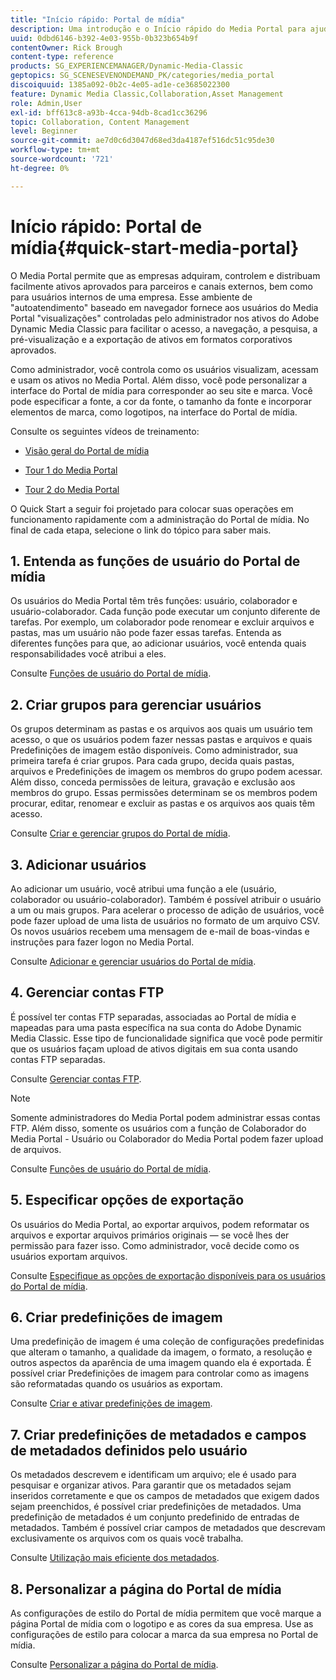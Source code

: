 ```yaml
---
title: "Início rápido: Portal de mídia"
description: Uma introdução e o Início rápido do Media Portal para ajudar você a começar a usar rapidamente as técnicas e a administração do Media Portal no Adobe Dynamic Media Classic.
uuid: 0dbd6146-b392-4e03-955b-0b323b654b9f
contentOwner: Rick Brough
content-type: reference
products: SG_EXPERIENCEMANAGER/Dynamic-Media-Classic
geptopics: SG_SCENESEVENONDEMAND_PK/categories/media_portal
discoiquuid: 1385a092-0b2c-4e05-ad1e-ce3685022300
feature: Dynamic Media Classic,Collaboration,Asset Management
role: Admin,User
exl-id: bff613c8-a93b-4cca-94db-8cad1cc36296
topic: Collaboration, Content Management
level: Beginner
source-git-commit: ae7d0c6d3047d68ed3da4187ef516dc51c95de30
workflow-type: tm+mt
source-wordcount: '721'
ht-degree: 0%

---
```


# Início rápido: Portal de mídia{#quick-start-media-portal}

O Media Portal permite que as empresas adquiram, controlem e distribuam facilmente ativos aprovados para parceiros e canais externos, bem como para usuários internos de uma empresa. Esse ambiente de &quot;autoatendimento&quot; baseado em navegador fornece aos usuários do Media Portal &quot;visualizações&quot; controladas pelo administrador nos ativos do Adobe Dynamic Media Classic para facilitar o acesso, a navegação, a pesquisa, a pré-visualização e a exportação de ativos em formatos corporativos aprovados.

Como administrador, você controla como os usuários visualizam, acessam e usam os ativos no Media Portal. Além disso, você pode personalizar a interface do Portal de mídia para corresponder ao seu site e marca. Você pode especificar a fonte, a cor da fonte, o tamanho da fonte e incorporar elementos de marca, como logotipos, na interface do Portal de mídia.

Consulte os seguintes vídeos de treinamento:

* [Visão geral do Portal de mídia](https://s7d5.scene7.com/s7viewers/html5/VideoViewer.html?videoserverurl=https://s7d5.scene7.com/is/content/&amp;emailurl=https://s7d5.scene7.com/s7/emailFriend&amp;serverUrl=https://s7d5.scene7.com/is/image/&amp;config=Scene7SharedAssets/Universal_HTML5_Video&amp;contenturl=https://s7d5.scene7.com/skins/&amp;asset=S7tutorials/544_mp_overview1_converted%20renamed_Done-AVS)

* [Tour 1 do Media Portal](https://s7d5.scene7.com/s7viewers/html5/VideoViewer.html?videoserverurl=https://s7d5.scene7.com/is/content/&amp;emailurl=https://s7d5.scene7.com/s7/emailFriend&amp;serverUrl=https://s7d5.scene7.com/is/image/&amp;config=Scene7SharedAssets/Universal_HTML5_Video&amp;contenturl=https://s7d5.scene7.com/skins/&amp;asset=S7tutorials/545_mp_tour1_user_converted%20renamed_Done-AVS)

* [Tour 2 do Media Portal](https://s7d5.scene7.com/s7viewers/html5/VideoViewer.html?videoserverurl=https://s7d5.scene7.com/is/content/&amp;emailurl=https://s7d5.scene7.com/s7/emailFriend&amp;serverUrl=https://s7d5.scene7.com/is/image/&amp;config=Scene7SharedAssets/Universal_HTML5_Video&amp;contenturl=https://s7d5.scene7.com/skins/&amp;asset=S7tutorials/546_mp_tour2_admin_converted%20renamed_Done-AVS)

O Quick Start a seguir foi projetado para colocar suas operações em funcionamento rapidamente com a administração do Portal de mídia. No final de cada etapa, selecione o link do tópico para saber mais.

## 1. Entenda as funções de usuário do Portal de mídia

Os usuários do Media Portal têm três funções: usuário, colaborador e usuário-colaborador. Cada função pode executar um conjunto diferente de tarefas. Por exemplo, um colaborador pode renomear e excluir arquivos e pastas, mas um usuário não pode fazer essas tarefas. Entenda as diferentes funções para que, ao adicionar usuários, você entenda quais responsabilidades você atribui a eles.

Consulte [Funções de usuário do Portal de mídia](media-portal-user-roles.md#media_portal_user_roles).

## 2. Criar grupos para gerenciar usuários

Os grupos determinam as pastas e os arquivos aos quais um usuário tem acesso, o que os usuários podem fazer nessas pastas e arquivos e quais Predefinições de imagem estão disponíveis. Como administrador, sua primeira tarefa é criar grupos. Para cada grupo, decida quais pastas, arquivos e Predefinições de imagem os membros do grupo podem acessar. Além disso, conceda permissões de leitura, gravação e exclusão aos membros do grupo. Essas permissões determinam se os membros podem procurar, editar, renomear e excluir as pastas e os arquivos aos quais têm acesso.

Consulte [Criar e gerenciar grupos do Portal de mídia](creating-media-portal-groups.md#creating_and_managing_media_portal_groups).

## 3. Adicionar usuários

Ao adicionar um usuário, você atribui uma função a ele (usuário, colaborador ou usuário-colaborador). Também é possível atribuir o usuário a um ou mais grupos. Para acelerar o processo de adição de usuários, você pode fazer upload de uma lista de usuários no formato de um arquivo CSV. Os novos usuários recebem uma mensagem de e-mail de boas-vindas e instruções para fazer logon no Media Portal.

Consulte [Adicionar e gerenciar usuários do Portal de mídia](adding-media-portal-users.md#adding_and_managing_media_portal_users).

## 4. Gerenciar contas FTP

É possível ter contas FTP separadas, associadas ao Portal de mídia e mapeadas para uma pasta específica na sua conta do Adobe Dynamic Media Classic. Esse tipo de funcionalidade significa que você pode permitir que os usuários façam upload de ativos digitais em sua conta usando contas FTP separadas.

Consulte [Gerenciar contas FTP](ftp-accounts.md#managing_ftp_accounts).

>[!NOTE]
>
>Somente administradores do Media Portal podem administrar essas contas FTP. Além disso, somente os usuários com a função de Colaborador do Media Portal - Usuário ou Colaborador do Media Portal podem fazer upload de arquivos.

Consulte [Funções de usuário do Portal de mídia](media-portal-user-roles.md#media_portal_user_roles).

## 5. Especificar opções de exportação

Os usuários do Media Portal, ao exportar arquivos, podem reformatar os arquivos e exportar arquivos primários originais — se você lhes der permissão para fazer isso. Como administrador, você decide como os usuários exportam arquivos.

Consulte [Especifique as opções de exportação disponíveis para os usuários do Portal de mídia](specifying-export-options-available-media.md#specifying_export_options_available_to_media_portal_users).

## 6. Criar predefinições de imagem

Uma predefinição de imagem é uma coleção de configurações predefinidas que alteram o tamanho, a qualidade da imagem, o formato, a resolução e outros aspectos da aparência de uma imagem quando ela é exportada. É possível criar Predefinições de imagem para controlar como as imagens são reformatadas quando os usuários as exportam.

Consulte [Criar e ativar predefinições de imagem](creating-enabling-image-presets.md#creating_and_enabling_image_presets).

## 7. Criar predefinições de metadados e campos de metadados definidos pelo usuário

Os metadados descrevem e identificam um arquivo; ele é usado para pesquisar e organizar ativos. Para garantir que os metadados sejam inseridos corretamente e que os campos de metadados que exigem dados sejam preenchidos, é possível criar predefinições de metadados. Uma predefinição de metadados é um conjunto predefinido de entradas de metadados. Também é possível criar campos de metadados que descrevam exclusivamente os arquivos com os quais você trabalha.

Consulte [Utilização mais eficiente dos metadados](making-efficient-metadata.md#making_more_efficient_use_of_metadata).

## 8. Personalizar a página do Portal de mídia

As configurações de estilo do Portal de mídia permitem que você marque a página Portal de mídia com o logotipo e as cores da sua empresa. Use as configurações de estilo para colocar a marca da sua empresa no Portal de mídia.

Consulte [Personalizar a página do Portal de mídia](customizing-media-portal-screen.md#customizing_the_media_portal_screen).
